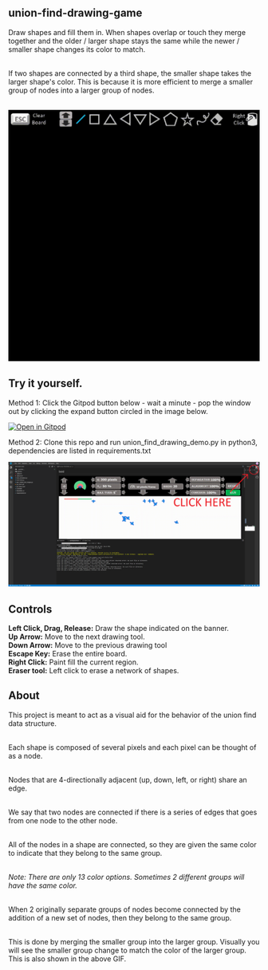## union-find-drawing-game
Draw shapes and fill them in.  When shapes overlap or touch they merge together and the older / larger shape stays the same while the newer / smaller shape changes its color to match.  <br><br>

If two shapes are connected by a third shape, the smaller shape takes the larger shape's color.  This is because it is more efficient to merge a smaller group of nodes into a larger group of nodes.  <br><br>

<img src="./graphics/union_find_demo.gif">

## Try it yourself.

Method 1: Click the Gitpod button below - wait a minute - pop the window out by clicking the expand button circled in the image below.

[![Open in Gitpod](https://gitpod.io/button/open-in-gitpod.svg)](https://github.com/LPRowe/union-find-drawing-game)

Method 2: Clone this repo and run union_find_drawing_demo.py in python3, dependencies are listed in requirements.txt

<img src="./graphics/boid_pop.png">

## Controls

<b>Left Click, Drag, Release:</b> Draw the shape indicated on the banner.<br>
<b>Up Arrow:</b> Move to the next drawing tool.<br>
<b>Down Arrow:</b> Move to the previous drawing tool<br>
<b>Escape Key:</b> Erase the entire board.<br>
<b>Right Click:</b> Paint fill the current region.<br>
<b>Eraser tool:</b> Left click to erase a network of shapes.<br>

## About

This project is meant to act as a visual aid for the behavior of the union find data structure.<br><br>

Each shape is composed of several pixels and each pixel can be thought of as a node.<br><br>

Nodes that are 4-directionally adjacent (up, down, left, or right) share an edge.<br><br>

We say that two nodes are connected if there is a series of edges that goes from one node to the other node.  <br><br>

All of the nodes in a shape are connected, so they are given the same color to indicate that they belong to the same group.<br><br>

<i>Note: There are only 13 color options. Sometimes 2 different groups will have the same color.</i><br><br>

When 2 originally separate groups of nodes become connected by the addition of a new set of nodes, then they belong to the same group.<br><br>

This is done by merging the smaller group into the larger group.  Visually you will see the smaller group change to match the color of the larger group.  This is also shown in the above GIF.  <br><br>